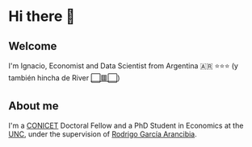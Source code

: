 # Hi there 👋

## Welcome

I'm Ignacio, Economist and Data Scientist from Argentina 🇦🇷 ⭐⭐⭐ (y también hincha de River [⬜🟥⬜](https://www.youtube.com/watch?v=t-4fGdeg9og))

## About me

I'm a [CONICET](https://www.conicet.gov.ar/?lan=en) Doctoral Fellow and a PhD Student in Economics at the [UNC](https://www.unc.edu.ar/), under the supervision of [Rodrigo García Arancibia](https://sites.google.com/site/rgarciaarancibia/home).
<!--
**girelaignacio/girelaignacio** is a ✨ _special_ ✨ repository because its `README.md` (this file) appears on your GitHub profile.

Here are some ideas to get you started:

- 🔭 I’m currently working on ...
- 🌱 I’m currently learning ...
- 👯 I’m looking to collaborate on ...
- 🤔 I’m looking for help with ...
- 💬 Ask me about ...
- 📫 How to reach me: ...
- 😄 Pronouns: ...
- ⚡ Fun fact: ...
-->
